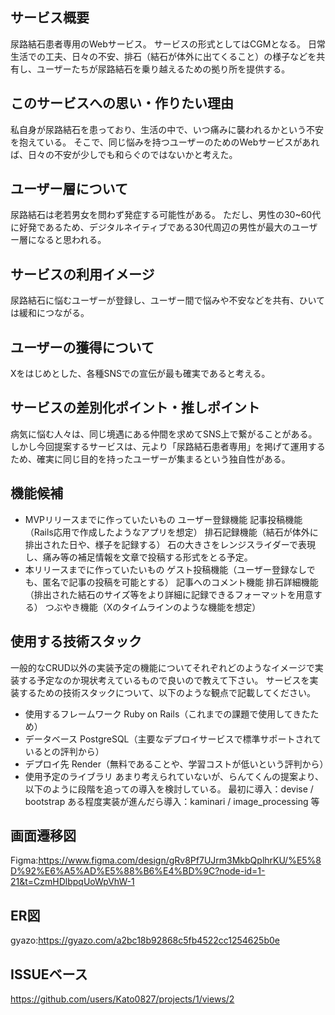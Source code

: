 ## サービス概要
尿路結石患者専用のWebサービス。
サービスの形式としてはCGMとなる。
日常生活での工夫、日々の不安、排石（結石が体外に出てくること）の様子などを共有し、ユーザーたちが尿路結石を乗り越えるための拠り所を提供する。

## このサービスへの思い・作りたい理由
私自身が尿路結石を患っており、生活の中で、いつ痛みに襲われるかという不安を抱えている。
そこで、同じ悩みを持つユーザーのためのWebサービスがあれば、日々の不安が少しでも和らぐのではないかと考えた。

## ユーザー層について
尿路結石は老若男女を問わず発症する可能性がある。
ただし、男性の30~60代に好発であるため、デジタルネイティブである30代周辺の男性が最大のユーザー層になると思われる。

## サービスの利用イメージ
尿路結石に悩むユーザーが登録し、ユーザー間で悩みや不安などを共有、ひいては緩和につながる。

## ユーザーの獲得について
Xをはじめとした、各種SNSでの宣伝が最も確実であると考える。

## サービスの差別化ポイント・推しポイント
病気に悩む人々は、同じ境遇にある仲間を求めてSNS上で繋がることがある。
しかし今回提案するサービスは、元より「尿路結石患者専用」を掲げて運用するため、確実に同じ目的を持ったユーザーが集まるという独自性がある。

## 機能候補
- MVPリリースまでに作っていたいもの
  ユーザー登録機能
  記事投稿機能（Rails応用で作成したようなアプリを想定）
  排石記録機能（結石が体外に排出された日や、様子を記録する）
    石の大きさをレンジスライダーで表現し、痛み等の補足情報を文章で投稿する形式をとる予定。
- 本リリースまでに作っていたいもの
  ゲスト投稿機能（ユーザー登録なしでも、匿名で記事の投稿を可能とする）
  記事へのコメント機能
  排石詳細機能（排出された結石のサイズ等をより詳細に記録できるフォーマットを用意する）
  つぶやき機能（Xのタイムラインのような機能を想定）

## 使用する技術スタック
一般的なCRUD以外の実装予定の機能についてそれぞれどのようなイメージで実装する予定なのか現状考えているもので良いので教えて下さい。
サービスを実装するための技術スタックについて、以下のような観点で記載してください。
- 使用するフレームワーク
  Ruby on Rails（これまでの課題で使用してきたため）
- データベース
  PostgreSQL（主要なデプロイサービスで標準サポートされているとの評判から）
- デプロイ先
  Render（無料であることや、学習コストが低いという評判から）
- 使用予定のライブラリ
  あまり考えられていないが、らんてくんの提案より、以下のように段階を追っての導入を検討している。
    最初に導入：devise / bootstrap
    ある程度実装が進んだら導入：kaminari / image_processing 等

## 画面遷移図
Figma:https://www.figma.com/design/gRv8Pf7UJrm3MkbQplhrKU/%E5%8D%92%E6%A5%AD%E5%88%B6%E4%BD%9C?node-id=1-21&t=CzmHDlbpqUoWpVhW-1

## ER図
gyazo:https://gyazo.com/a2bc18b92868c5fb4522cc1254625b0e

## ISSUEベース
https://github.com/users/Kato0827/projects/1/views/2